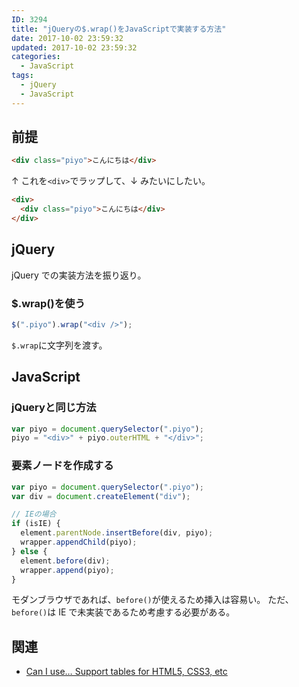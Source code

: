 ```yaml
---
ID: 3294
title: "jQueryの$.wrap()をJavaScriptで実装する方法"
date: 2017-10-02 23:59:32
updated: 2017-10-02 23:59:32
categories:
  - JavaScript
tags:
  - jQuery
  - JavaScript
---
```


## 前提

```html
<div class="piyo">こんにちは</div>
```

↑ これを`<div>`でラップして、↓ みたいにしたい。

```html
<div>
  <div class="piyo">こんにちは</div>
</div>
```

<!--more-->

## jQuery

jQuery での実装方法を振り返り。

### \$.wrap()を使う

```js
$(".piyo").wrap("<div />");
```

`$.wrap`に文字列を渡す。

## JavaScript

### jQueryと同じ方法

```js
var piyo = document.querySelector(".piyo");
piyo = "<div>" + piyo.outerHTML + "</div>";
```

### 要素ノードを作成する

```js
var piyo = document.querySelector(".piyo");
var div = document.createElement("div");

// IEの場合
if (isIE) {
  element.parentNode.insertBefore(div, piyo);
  wrapper.appendChild(piyo);
} else {
  element.before(div);
  wrapper.append(piyo);
}
```

モダンブラウザであれば、`before()`が使えるため挿入は容易い。
ただ、`before()`は IE で未実装であるため考慮する必要がある。


## 関連

- [Can I use… Support tables for HTML5, CSS3, etc](http://caniuse.com/#feat=dom-manip-convenience)
